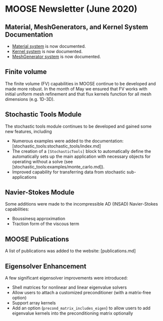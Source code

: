 # MOOSE Newsletter (June 2020)

## Material, MeshGenerators, and Kernel System Documentation

- [Material system](framework:syntax/Materials/index.md) is now documented.
- [Kernel system](framework:syntax/Kernels/index.md) is now documented.
- [MeshGenerator system](framework:syntax/Mesh/index.md) is now documented.

## Finite volume

The finite volume (FV) capabilities in MOOSE continue to be developed and made more
robust. In the month of May we ensured that FV works with initial uniform mesh
refinement and that flux kernels function for all mesh dimensions (e.g. 1D-3D).

## Stochastic Tools Module

The stochastic tools module continues to be developed and gained some new features, including

- Numerous examples were added to the documentation: [stochastic_tools:stochastic_tools/index.md]
- The creation of a `[StochasticTools]` block to automatically define the automatically sets up
  the main application with necessary objects for operating without a solve
  (see [stochastic_tools:examples/monte_carlo.md]).
- Improved capability for transferring data from stochastic sub-applications

## Navier-Stokes Module

Some additions were made to the incompressible AD (INSAD) Navier-Stokes capabilities:

- Boussinesq approximation
- Traction form of the viscous term

## MOOSE Publications

A list of publications was added to the website: [publications.md]

## Eigensolver Enhancement

A few significant eigensolver improvements were introduced:

- Shell matrices for nonlinear and linear eigenvalue solvers
- Allow users to attach a customized preconditioner (with a matrix-free option)
- Support array kernels
- Add an option (`precond_matrix_includes_eigen`) to allow users to add eigenvalue kernels into the preconditioning matrix optionally

